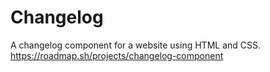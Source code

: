 # Changelog
 A changelog component for a website using HTML and CSS.
https://roadmap.sh/projects/changelog-component
